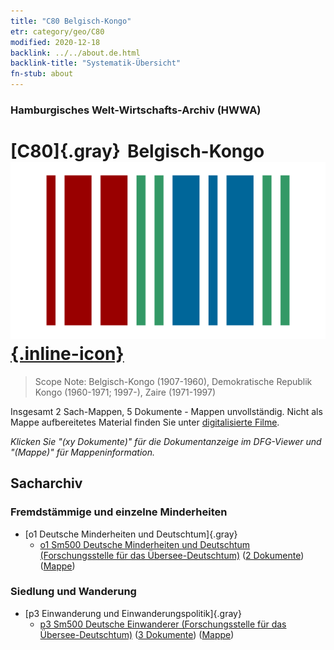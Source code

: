 ```yaml
---
title: "C80 Belgisch-Kongo"
etr: category/geo/C80
modified: 2020-12-18
backlink: ../../about.de.html
backlink-title: "Systematik-Übersicht"
fn-stub: about
---
```


### Hamburgisches Welt-Wirtschafts-Archiv (HWWA)
# [C80]{.gray}&#8201; Belgisch-Kongo&#160; [![Wikidata item](/images/Wikidata-logo.svg){.inline-icon}](http://www.wikidata.org/entity/Q213510)


> Scope Note: Belgisch-Kongo (1907-1960), Demokratische Republik Kongo (1960-1971; 1997-), Zaire (1971-1997)



Insgesamt 2 Sach-Mappen, 5 Dokumente - Mappen unvollständig.
Nicht als Mappe aufbereitetes Material finden Sie unter [digitalisierte Filme](/film/h1_sh).

_Klicken Sie "(xy Dokumente)" für die Dokumentanzeige im DFG-Viewer und "(Mappe)" für Mappeninformation._

## Sacharchiv




### Fremdstämmige und einzelne Minderheiten

- [o1 Deutsche Minderheiten und Deutschtum]{.gray}
  - [o1 Sm500 Deutsche Minderheiten und Deutschtum (Forschungsstelle für das Übersee-Deutschtum)](../../../subject/about.de.html#o1_Sm500) (<a href="https://dfg-viewer.de/show/?tx_dlf[id]=https://pm20.zbw.eu/mets/sh/1414xx/141444/1459xx/145911/public.mets.de.xml" target="_blank">2 Dokumente</a>) ([Mappe](http://purl.org/pressemappe20/folder/sh/141444,145911))

### Siedlung und Wanderung

- [p3 Einwanderung und Einwanderungspolitik]{.gray}
  - [p3 Sm500 Deutsche Einwanderer (Forschungsstelle für das Übersee-Deutschtum)](../../../subject/about.de.html#p3_Sm500) (<a href="https://dfg-viewer.de/show/?tx_dlf[id]=https://pm20.zbw.eu/mets/sh/1414xx/141444/1459xx/145921/public.mets.de.xml" target="_blank">3 Dokumente</a>) ([Mappe](http://purl.org/pressemappe20/folder/sh/141444,145921))


